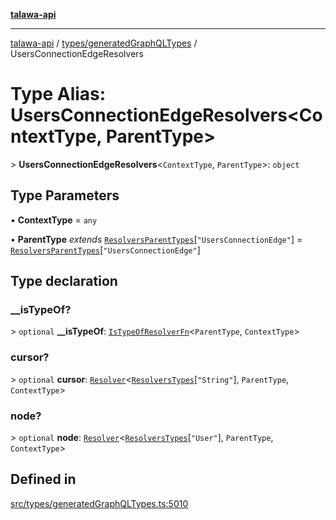 [**talawa-api**](../../../README.md)

***

[talawa-api](../../../modules.md) / [types/generatedGraphQLTypes](../README.md) / UsersConnectionEdgeResolvers

# Type Alias: UsersConnectionEdgeResolvers\<ContextType, ParentType\>

\> **UsersConnectionEdgeResolvers**\<`ContextType`, `ParentType`\>: `object`

## Type Parameters

• **ContextType** = `any`

• **ParentType** *extends* [`ResolversParentTypes`](ResolversParentTypes.md)\[`"UsersConnectionEdge"`\] = [`ResolversParentTypes`](ResolversParentTypes.md)\[`"UsersConnectionEdge"`\]

## Type declaration

### \_\_isTypeOf?

\> `optional` **\_\_isTypeOf**: [`IsTypeOfResolverFn`](IsTypeOfResolverFn.md)\<`ParentType`, `ContextType`\>

### cursor?

\> `optional` **cursor**: [`Resolver`](Resolver.md)\<[`ResolversTypes`](ResolversTypes.md)\[`"String"`\], `ParentType`, `ContextType`\>

### node?

\> `optional` **node**: [`Resolver`](Resolver.md)\<[`ResolversTypes`](ResolversTypes.md)\[`"User"`\], `ParentType`, `ContextType`\>

## Defined in

[src/types/generatedGraphQLTypes.ts:5010](https://github.com/PalisadoesFoundation/talawa-api/blob/6bd0fecc1032af2aa70d925c85724d9fec2350f9/src/types/generatedGraphQLTypes.ts#L5010)
